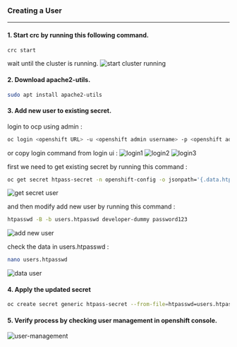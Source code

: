 ### Creating a User
------
#### 1. Start crc by running this following command.
```bash
crc start
```
wait until the cluster is running.
<img src="" alt="start cluster running"/>
#### 2. Download apache2-utils.
```bash
sudo apt install apache2-utils
```
#### 3. Add new user to existing secret.
login to ocp using admin :
```bash
oc login <openshift URL> -u <openshift admin username> -p <openshift admin password>
```
or copy login command from login ui :
<img src="" alt="login1"/>
<img src="" alt="login2"/>
<img src="" alt="login3"/>

first we need to get existing secret by running this command :
```bash
oc get secret htpass-secret -n openshift-config -o jsonpath='{.data.htpasswd}' | base64 -d > users.htpasswd
```
<img src="" alt="get secret user"/>

and then modify add new user by running this command :
```bash
htpasswd -B -b users.htpasswd developer-dummy password123
```
<img src="" alt="add new user"/>

check the data in users.htpasswd :
```bash
nano users.htpasswd
```
<img src="" alt="data user"/>

#### 4. Apply the updated secret
```bash
oc create secret generic htpass-secret --from-file=htpasswd=users.htpasswd -n openshift-config --dry-run=client -o yaml | oc apply -f -
```

#### 5. Verify process by checking user management in openshift console.
<img src="" alt="user-management"/>
